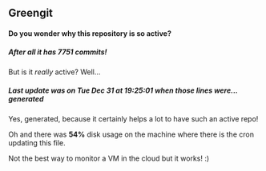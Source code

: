 ## Greengit

#### Do you wonder why this repository is so active?

##### After all it has 7751 commits!

But is it *really* active? Well...

##### Last update was on Tue Dec 31 at 19:25:01 when those lines were... generated

Yes, generated, because it certainly helps a lot to have such an active repo!

Oh and there was **54%** disk usage on the machine
where there is the cron updating this file.

Not the best way to monitor a VM in the cloud but it works! :)
